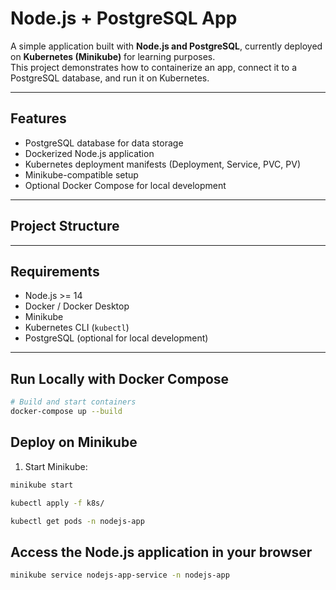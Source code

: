 # Node.js + PostgreSQL App

A simple application built with **Node.js and PostgreSQL**, currently deployed on **Kubernetes (Minikube)** for learning purposes.  
This project demonstrates how to containerize an app, connect it to a PostgreSQL database, and run it on Kubernetes.

---

## Features

- PostgreSQL database for data storage
- Dockerized Node.js application
- Kubernetes deployment manifests (Deployment, Service, PVC, PV)
- Minikube-compatible setup
- Optional Docker Compose for local development

---

## Project Structure

---

## Requirements

- Node.js >= 14  
- Docker / Docker Desktop  
- Minikube  
- Kubernetes CLI (`kubectl`)  
- PostgreSQL (optional for local development)

---

## Run Locally with Docker Compose

```bash
# Build and start containers
docker-compose up --build
```

## Deploy on Minikube

1. Start Minikube:

```bash
minikube start

kubectl apply -f k8s/

kubectl get pods -n nodejs-app
```
## Access the Node.js application in your browser
```bash
minikube service nodejs-app-service -n nodejs-app
```



















